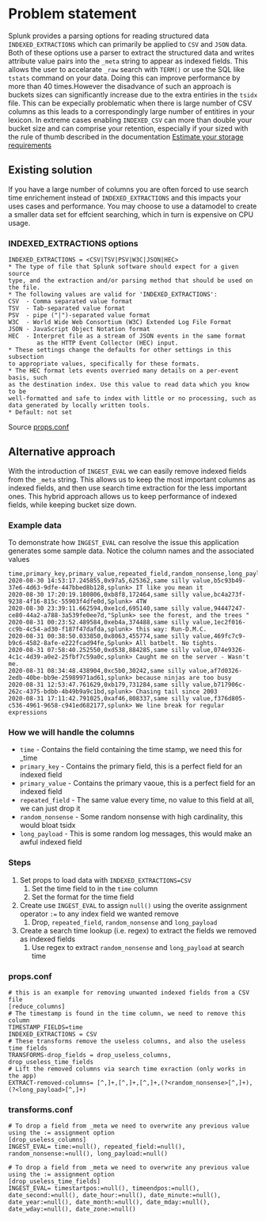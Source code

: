 # Problem statement
Splunk provides a parsing options for reading structured data `INDEXED_EXTRACTIONS` which can primarily be applied to `CSV` and `JSON` data. Both of these options use a parser to extract the structured data and writes attribute value pairs into the `_meta` string to appear as indexed fields. This allows the user to accelarate `_raw` search with `TERM()` or use the SQL like `tstats` command on your data. Doing this can improve performance by more than 40 times.However the disadvance of such an approach is buckets sizes can significantly increase due to the extra entiries in the `tsidx` file. This can be expecially problematic when there is large number of CSV columns as this leads to a correspondingly large number of entitires in your lexicon. In extreme cases enabling `INDEXED_CSV` can more than double your bucket size and can comprise your retention, especially if your sized with the rule of thumb described in the documentation [Estimate your storage requirements](https://docs.splunk.com/Documentation/Splunk/8.0.6/Capacity/Estimateyourstoragerequirements)

## Existing solution
If you have a large number of columns you are often forced to use search time enrichement instead of `INDEXED_EXTRACTIONS` and this impacts your uses cases and performance. You may choose to use a datamodel to create a smaller data set for effcient searching, which in turn is expensive on CPU usage.

### INDEXED_EXTRACTIONS options

    INDEXED_EXTRACTIONS = <CSV|TSV|PSV|W3C|JSON|HEC>
    * The type of file that Splunk software should expect for a given source
    type, and the extraction and/or parsing method that should be used on the file.
    * The following values are valid for 'INDEXED_EXTRACTIONS':
    CSV  - Comma separated value format
    TSV  - Tab-separated value format
    PSV  - pipe ("|")-separated value format
    W3C  - World Wide Web Consortium (W3C) Extended Log File Format
    JSON - JavaScript Object Notation format
    HEC  - Interpret file as a stream of JSON events in the same format
            as the HTTP Event Collector (HEC) input.
    * These settings change the defaults for other settings in this subsection
    to appropriate values, specifically for these formats.
    * The HEC format lets events overried many details on a per-event basis, such
    as the destination index. Use this value to read data which you know to be
    well-formatted and safe to index with little or no processing, such as
    data generated by locally written tools.
    * Default: not set

Source [props.conf](https://docs.splunk.com/Documentation/Splunk/8.0.6/Admin/Propsconf)

## Alternative approach 
With the introduction of `INGEST_EVAL` we can easily remove indexed fields from the `_meta` string. This allows us to keep the most important columns as indexed fields, and then use search time extraction for the less important ones. This hybrid approach allows us to keep performance of indexed fields, while keeping bucket size down.

### Example data
To demonstrate how `INGEST_EVAL` can resolve the issue this application generates some sample data. Notice the column names and the associated values

    time,primary_key,primary_value,repeated_field,random_nonsense,long_payload
    2020-08-30 14:53:17.245855,0x97a5,625362,same silly value,b5c93b49-37e6-4d63-9dfe-447bbed8b128,splunk> IT like you mean it 
    2020-08-30 17:20:19.180806,0xb8f8,172464,same silly value,bc4a273f-9238-4f16-815c-55903f4dfe0d,Splunk> 4TW 
    2020-08-30 23:39:11.662594,0xe1cd,695140,same silly value,94447247-ce80-44a2-a788-3a539fe0ee7d,"Splunk> see the forest, and the trees "
    2020-08-31 00:23:52.489584,0xeb4a,374488,same silly value,1ec2f016-cc9b-4c54-ad30-f187f47dafda,splunk> this way: Run-D.M.C. 
    2020-08-31 00:38:50.033850,0x8063,455774,same silly value,469fc7c9-b9c6-4582-8afe-e222fcad94fe,Splunk> All batbelt. No tights. 
    2020-08-31 07:58:40.252550,0xd538,884285,same silly value,074e9326-4c1c-4d39-a0e2-25fbf7c59a0c,splunk> Caught me on the server - Wasn't me. 
    2020-08-31 08:34:48.438904,0xc5b0,30242,same silly value,af7d0326-2edb-40be-bb9e-25989971ad61,splunk> because ninjas are too busy 
    2020-08-31 12:53:47.761629,0xb179,731284,same silly value,b717906c-262c-4375-bdbb-4b49b9a9c1bd,splunk> Chasing tail since 2003 
    2020-08-31 17:11:42.791025,0xaf46,808337,same silly value,f376d805-c536-4961-9658-c941ed682177,splunk> We line break for regular expressions 

### How we will handle the columns

* `time` - Contains the field containing the time stamp, we need this for _time
* `primary_key` - Contains the primary field, this is a perfect field for an indexed field
* `primary_value` - Contains the primary vaoue, this is a perfect field for an indexed field
* `repeated_field` - The same value every time, no value to this field at all, we can just drop it
* `random_nonsense` - Some random nonsense with high cardinality, this would bloat tsidx
* `long_payload` - This is some random log messages, this would make an awful indexed field

### Steps

1. Set props to load data with `INDEXED_EXTRACTIONS=CSV`
    1. Set the time field to in the `time` column
    1. Set the format for the time field
1. Create use `INGEST_EVAL` to assign `null()` using the overite assignment operator `:=` to any index field we wanted remove
    1. Drop, `repeated_field`, `random_nonsense` and `long_payload`
1. Create a search time lookup (i.e. regex) to extract the fields we removed as indexed fields
    1. Use regex to extract `random_nonsense` and `long_payload` at search time

### props.conf

    # this is an example for removing unwanted indexed fields from a CSV file
    [reduce_columns]
    # The timestamp is found in the time column, we need to remove this column
    TIMESTAMP_FIELDS=time
    INDEXED_EXTRACTIONS = CSV
    # These transforms remove the useless columns, and also the useless time fields
    TRANSFORMS-drop_fields = drop_useless_columns, drop_useless_time_fields
    # Lift the removed columns via search time exraction (only works in the app)
    EXTRACT-removed-columns= [^,]+,[^,]+,[^,]+,(?<random_nonsense>[^,]+),(?<long_payload>[^,]+)

### transforms.conf

    # To drop a field from _meta we need to overwrite any previous value using the := assignment option
    [drop_useless_columns]
    INGEST_EVAL= time:=null(), repeated_field:=null(), random_nonsense:=null(), long_payload:=null()

    # To drop a field from _meta we need to overwrite any previous value using the := assignment option
    [drop_useless_time_fields]
    INGEST_EVAL= timestartpos:=null(), timeendpos:=null(), date_second:=null(), date_hour:=null(), date_minute:=null(), date_year:=null(), date_month:=null(), date_mday:=null(),  date_wday:=null(), date_zone:=null()

